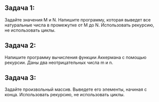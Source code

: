 ## Задача 1:

Задайте значения M и N. Напишите программу, которая выведет все натуральные числа в промежутке от M до N. Использовать рекурсию, не использовать циклы.

## Задача 2:

Напишите программу вычисления функции Аккермана с помощью рекурсии. Даны два неотрицательных числа m и n.

## Задача 3:

Задайте произвольный массив. Выведете его элементы, начиная с конца. Использовать рекурсию, не использовать циклы.